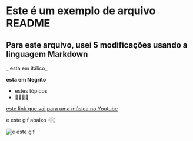 # Este é um exemplo de arquivo README
## Para este arquivo, usei 5 modificações usando a linguagem Markdown

_ esta em itálico_

**esta em Negrito**

- estes tópicos 
- 🤯🤯🤯🤯

[este link que vai para uma música no Youtube](youtube.com)




 e este gif abaixo 👇🏼

![e este gif](https://media1.tenor.com/m/w2Pu6UMOyCkAAAAC/friday-good-morning-friday.gif)
